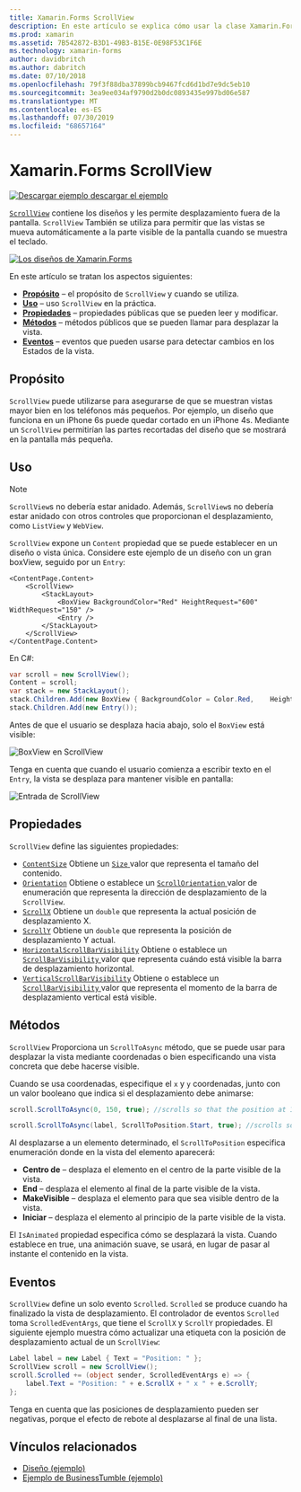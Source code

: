 ```yaml
---
title: Xamarin.Forms ScrollView
description: En este artículo se explica cómo usar la clase Xamarin.Forms ScrollView para presentar los diseños que no caben en una sola pantalla y que tienen contenido dejar espacio para el teclado.
ms.prod: xamarin
ms.assetid: 7B542872-B3D1-49B3-B15E-0E98F53C1F6E
ms.technology: xamarin-forms
author: davidbritch
ms.author: dabritch
ms.date: 07/10/2018
ms.openlocfilehash: 79f3f88dba37899bcb9467fcd6d1bd7e9dc5eb10
ms.sourcegitcommit: 3ea9ee034af9790d2b0dc0893435e997bd06e587
ms.translationtype: MT
ms.contentlocale: es-ES
ms.lasthandoff: 07/30/2019
ms.locfileid: "68657164"
---
```

# <a name="xamarinforms-scrollview"></a>Xamarin.Forms ScrollView

[![Descargar ejemplo](~/media/shared/download.png) descargar el ejemplo](https://docs.microsoft.com/samples/xamarin/xamarin-forms-samples/userinterface-layout)

[`ScrollView`](xref:Xamarin.Forms.ScrollView) contiene los diseños y les permite desplazamiento fuera de la pantalla. `ScrollView` También se utiliza para permitir que las vistas se mueva automáticamente a la parte visible de la pantalla cuando se muestra el teclado.

[![](scroll-view-images/layouts-sml.png "Los diseños de Xamarin.Forms")](scroll-view-images/layouts.png#lightbox "los diseños de Xamarin.Forms")

En este artículo se tratan los aspectos siguientes:

- **[Propósito](#purpose)**  &ndash; el propósito de `ScrollView` y cuando se utiliza.
- **[Uso](#usage)**  &ndash; uso `ScrollView` en la práctica.
- **[Propiedades](#properties)**  &ndash; propiedades públicas que se pueden leer y modificar.
- **[Métodos](#methods)**  &ndash; métodos públicos que se pueden llamar para desplazar la vista.
- **[Eventos](#events)**  &ndash; eventos que pueden usarse para detectar cambios en los Estados de la vista.

## <a name="purpose"></a>Propósito

`ScrollView` puede utilizarse para asegurarse de que se muestran vistas mayor bien en los teléfonos más pequeños. Por ejemplo, un diseño que funciona en un iPhone 6s puede quedar cortado en un iPhone 4s. Mediante un `ScrollView` permitirían las partes recortadas del diseño que se mostrará en la pantalla más pequeña.

## <a name="usage"></a>Uso

> [!NOTE]
> `ScrollView`s no debería estar anidado. Además, `ScrollView`s no debería estar anidado con otros controles que proporcionan el desplazamiento, como `ListView` y `WebView`.

`ScrollView` expone un `Content` propiedad que se puede establecer en un diseño o vista única. Considere este ejemplo de un diseño con un gran boxView, seguido por un `Entry`:

```xaml
<ContentPage.Content>
    <ScrollView>
        <StackLayout>
            <BoxView BackgroundColor="Red" HeightRequest="600" WidthRequest="150" />
            <Entry />
        </StackLayout>
    </ScrollView>
</ContentPage.Content>
```

En C#:

```csharp
var scroll = new ScrollView();
Content = scroll;
var stack = new StackLayout();
stack.Children.Add(new BoxView { BackgroundColor = Color.Red,    HeightRequest = 600, WidthRequest = 600 });
stack.Children.Add(new Entry());
```

Antes de que el usuario se desplaza hacia abajo, solo el `BoxView` está visible:

![](scroll-view-images/scroll-start.png "BoxView en ScrollView")

Tenga en cuenta que cuando el usuario comienza a escribir texto en el `Entry`, la vista se desplaza para mantener visible en pantalla:

![](scroll-view-images/scroll-end.png "Entrada de ScrollView")

## <a name="properties"></a>Propiedades

`ScrollView` define las siguientes propiedades:

- [`ContentSize`](xref:Xamarin.Forms.ScrollView.ContentSizeProperty) Obtiene un [ `Size` ](xref:Xamarin.Forms.Size) valor que representa el tamaño del contenido.
- [`Orientation`](xref:Xamarin.Forms.ScrollView.OrientationProperty) Obtiene o establece un [ `ScrollOrientation` ](xref:Xamarin.Forms.ScrollOrientation) valor de enumeración que representa la dirección de desplazamiento de la `ScrollView`.
- [`ScrollX`](xref:Xamarin.Forms.ScrollView.ScrollXProperty) Obtiene un `double` que representa la actual posición de desplazamiento X.
- [`ScrollY`](xref:Xamarin.Forms.ScrollView.ScrollYProperty) Obtiene un `double` que representa la posición de desplazamiento Y actual.
- [`HorizontalScrollBarVisibility`](xref:Xamarin.Forms.ScrollView.HorizontalScrollBarVisibilityProperty) Obtiene o establece un [ `ScrollBarVisibility` ](xref:Xamarin.Forms.ScrollBarVisibility) valor que representa cuándo está visible la barra de desplazamiento horizontal.
- [`VerticalScrollBarVisibility`](xref:Xamarin.Forms.ScrollView.VerticalScrollBarVisibilityProperty) Obtiene o establece un [ `ScrollBarVisibility` ](xref:Xamarin.Forms.ScrollBarVisibility) valor que representa el momento de la barra de desplazamiento vertical está visible.

## <a name="methods"></a>Métodos

`ScrollView` Proporciona un `ScrollToAsync` método, que se puede usar para desplazar la vista mediante coordenadas o bien especificando una vista concreta que debe hacerse visible.

Cuando se usa coordenadas, especifique el `x` y `y` coordenadas, junto con un valor booleano que indica si el desplazamiento debe animarse:

```csharp
scroll.ScrollToAsync(0, 150, true); //scrolls so that the position at 150px from the top is visible

scroll.ScrollToAsync(label, ScrollToPosition.Start, true); //scrolls so that the label is at the start of the list
```

Al desplazarse a un elemento determinado, el `ScrollToPosition` especifica enumeración donde en la vista del elemento aparecerá:

- **Centro de** &ndash; desplaza el elemento en el centro de la parte visible de la vista.
- **End** &ndash; desplaza el elemento al final de la parte visible de la vista.
- **MakeVisible** &ndash; desplaza el elemento para que sea visible dentro de la vista.
- **Iniciar** &ndash; desplaza el elemento al principio de la parte visible de la vista.

El `IsAnimated` propiedad especifica cómo se desplazará la vista. Cuando establece en true, una animación suave, se usará, en lugar de pasar al instante el contenido en la vista.

## <a name="events"></a>Eventos

`ScrollView` define un solo evento `Scrolled`. `Scrolled` se produce cuando ha finalizado la vista de desplazamiento. El controlador de eventos `Scrolled` toma `ScrolledEventArgs`, que tiene el `ScrollX` y `ScrollY` propiedades. El siguiente ejemplo muestra cómo actualizar una etiqueta con la posición de desplazamiento actual de un `ScrollView`:

```csharp
Label label = new Label { Text = "Position: " };
ScrollView scroll = new ScrollView();
scroll.Scrolled += (object sender, ScrolledEventArgs e) => {
    label.Text = "Position: " + e.ScrollX + " x " + e.ScrollY;
};
```

Tenga en cuenta que las posiciones de desplazamiento pueden ser negativas, porque el efecto de rebote al desplazarse al final de una lista.


## <a name="related-links"></a>Vínculos relacionados

- [Diseño (ejemplo)](https://docs.microsoft.com/samples/xamarin/xamarin-forms-samples/userinterface-layout)
- [Ejemplo de BusinessTumble (ejemplo)](https://docs.microsoft.com/samples/xamarin/xamarin-forms-samples/userinterface-businesstumble)
